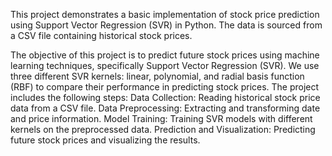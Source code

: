 This project demonstrates a basic implementation of stock price prediction using Support Vector Regression (SVR) in Python. The data is sourced from a CSV file containing historical stock prices.

The objective of this project is to predict future stock prices using machine learning techniques, specifically Support Vector Regression (SVR). We use three different SVR kernels: linear, polynomial, and radial basis function (RBF) to compare their performance in predicting stock prices. The project includes the following steps:
Data Collection: Reading historical stock price data from a CSV file.
Data Preprocessing: Extracting and transforming date and price information.
Model Training: Training SVR models with different kernels on the preprocessed data.
Prediction and Visualization: Predicting future stock prices and visualizing the results.
